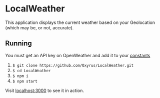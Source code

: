# LocalWeather

This application displays the current weather based on your Geolocation (which may be, or not, accurate).

## Running

You must get an API key on OpenWeather and add it to your [constants](src/constants/index.js)

1. `$ git clone https://github.com/Oxyrus/LocalWeather.git`
2. `$ cd LocalWeather`
3. `$ npm i`
4. `$ npm start`

Visit [localhost:3000](localhost:3000) to see it in action.
